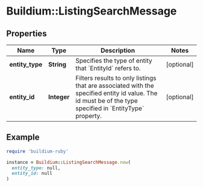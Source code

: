 # Buildium::ListingSearchMessage

## Properties

| Name | Type | Description | Notes |
| ---- | ---- | ----------- | ----- |
| **entity_type** | **String** | Specifies the type of entity that &#x60;EntityId&#x60; refers to. | [optional] |
| **entity_id** | **Integer** | Filters results to only listings that are associated with the specified entity id value. The id must be of the type specified in &#x60;EntityType&#x60; property. | [optional] |

## Example

```ruby
require 'buildium-ruby'

instance = Buildium::ListingSearchMessage.new(
  entity_type: null,
  entity_id: null
)
```

